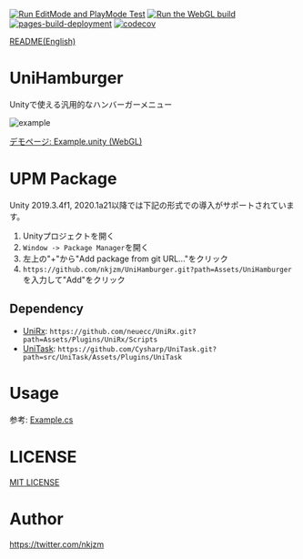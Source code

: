 [![Run EditMode and PlayMode Test](https://github.com/nkjzm/UniHamburger/actions/workflows/test.yml/badge.svg)](https://github.com/nkjzm/UniHamburger/actions/workflows/test.yml) [![Run the WebGL build](https://github.com/nkjzm/UniHamburger/actions/workflows/webgl_build.yml/badge.svg)](https://github.com/nkjzm/UniHamburger/actions/workflows/webgl_build.yml)
[![pages-build-deployment](https://github.com/nkjzm/UniHamburger/actions/workflows/pages/pages-build-deployment/badge.svg)](https://github.com/nkjzm/UniHamburger/actions/workflows/pages/pages-build-deployment)
[![codecov](https://codecov.io/gh/nkjzm/UniHamburger/branch/main/graph/badge.svg?token=J4QCSSQFNU)](https://codecov.io/gh/nkjzm/UniHamburger)

[README(English)](https://github.com/nkjzm/UniHamburger/blob/master/README.md)

# UniHamburger

Unityで使える汎用的なハンバーガーメニュー

![example](https://user-images.githubusercontent.com/7017772/156238980-9ec4174e-04c6-4f4d-a27e-36b59ab152fe.gif)

[デモページ: Example.unity (WebGL)](https://nkjzm.github.io/UniHamburger/WebGL/WebGL/)


# UPM Package

Unity 2019.3.4f1, 2020.1a21以降では下記の形式での導入がサポートされています。

1. Unityプロジェクトを開く
2. `Window -> Package Manager`を開く
3. 左上の"+"から"Add package from git URL..."をクリック
4. `https://github.com/nkjzm/UniHamburger.git?path=Assets/UniHamburger`を入力して"Add"をクリック

## Dependency

- [UniRx](https://github.com/neuecc/UniRx): `https://github.com/neuecc/UniRx.git?path=Assets/Plugins/UniRx/Scripts`
- [UniTask](https://github.com/Cysharp/UniTask): `https://github.com/Cysharp/UniTask.git?path=src/UniTask/Assets/Plugins/UniTask` 

# Usage

参考: [Example.cs](https://github.com/nkjzm/UniHamburger/blob/main/Assets/UniHamburger/Example/Example.cs)

# LICENSE

[MIT LICENSE](https://github.com/nkjzm/UniBuildNumber/blob/master/LICENSE)

# Author

https://twitter.com/nkjzm
